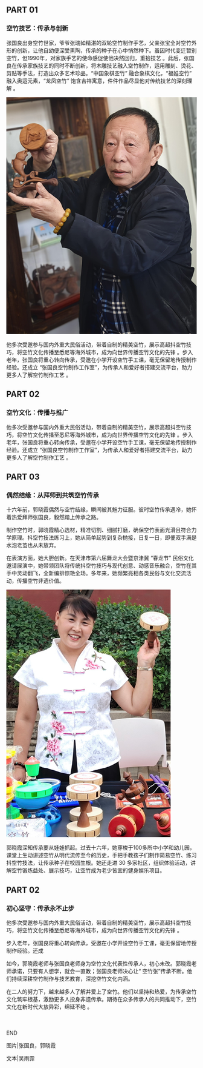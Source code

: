 ## PART 01

### 空竹技艺：传承与创新

张国良出身空竹世家，爷爷张瑞如精湛的双轮空竹制作手艺，父亲张宝全对空竹外形的创新，让他自幼便深受熏陶，传承的种子在心中悄然种下。虽因时代变迁暂别空竹，但1990年，对家族手艺的使命感促使他决然回归，重拾技艺 。此后，张国良在传承家族技艺的同时不断创新，将木雕技艺融入空竹制作，运用雕刻、烫花、剪贴等手法，打造出众多艺术珍品。“中国象棋空竹” 融合象棋文化，“福娃空竹” 融入奥运元素，“龙凤空竹” 饱含吉祥寓意，件件作品尽显他对传统技艺的深刻理解 。

![张国良老师](/img/projects/zhangguoliang.png)

他多次受邀参与国内外重大民俗活动，带着自制的精美空竹，展示高超抖空竹技巧，将空竹文化传播至悉尼等海外城市，成为向世界传播空竹文化的先锋 。步入老年，张国良将重心转向传承，受邀在小学开设空竹手工课，毫无保留地传授制作经验。还成立 “张国良空竹制作工作室”，为传承人和爱好者搭建交流平台，助力更多人了解空竹制作工艺 。

## PART 02

### 空竹文化：传播与推广

他多次受邀参与国内外重大民俗活动，带着自制的精美空竹，展示高超抖空竹技巧，将空竹文化传播至悉尼等海外城市，成为向世界传播空竹文化的先锋 。步入老年，张国良将重心转向传承，受邀在小学开设空竹手工课，毫无保留地传授制作经验。还成立 “张国良空竹制作工作室”，为传承人和爱好者搭建交流平台，助力更多人了解空竹制作工艺 。

## PART 03

### 偶然结缘：从拜师到共筑空竹传承

十六年前，郭晓霞偶然与空竹结缘，瞬间被其魅力征服。彼时空竹传承遇冷，她怀着热爱拜师张国良，毅然踏上传承之路。

制作空竹时，郭晓霞精心选材，精准切割、细腻打磨，确保空竹表面光滑且符合力学原理。抖空竹技法练习上，她从简单起势到复杂抛接，日复一日，即便双手满是水泡老茧也从未放弃。

在表演方面，她大胆创新。在天津市第六届舞龙大会暨京津冀 “春龙节” 民俗文化邀请展演中，她带领团队将传统抖空竹技巧与现代创意、动感音乐融合，空竹在其手中灵动翻飞，全新编排惊艳全场。多年来，她频繁亮相各类民俗与文化交流活动，传播空竹非遗价值。

![郭晓霞老师](/img/projects/guoxiaoxia.png)

郭晓霞深知传承要从娃娃抓起。过去十六年，她穿梭于100多所中小学和幼儿园，课堂上生动讲述空竹从明代流传至今的历史，手把手教孩子们制作简易空竹、练习抖空竹技法，让传承种子在校园生根。她还走进 30 多家社区，组织体验活动，讲解空竹锻炼益处、展示技巧，让空竹成为老少皆宜的健身娱乐项目。

## PART 02

### 初心坚守：传承永不止步

他多次受邀参与国内外重大民俗活动，带着自制的精美空竹，展示高超抖空竹技巧，将空竹文化传播至悉尼等海外城市，成为向世界传播空竹文化的先锋 。

步入老年，张国良将重心转向传承，受邀在小学开设空竹手工课，毫无保留地传授制作经验。还成

如今，郭晓霞老师与张国良老师身为空竹文化代表性传承人，初心未改。郭晓霞老师承诺，只要有人想学，就会一直教；张国良老师决心让“ 空竹张”传承不断。他们持续深耕空竹制作与技艺教育，深挖空竹文化内涵。

在二人的努力下，越来越多人了解并爱上了空竹。他们以坚持和热爱，为传承空竹文化筑牢根基，激励更多人投身非遗传承。期待在众多传承人的共同推动下，空竹文化在新时代大放异彩，绵延不绝 。
<br><br><br><br>
END

图片|张国良，郭晓霞

文本|吴雨霏